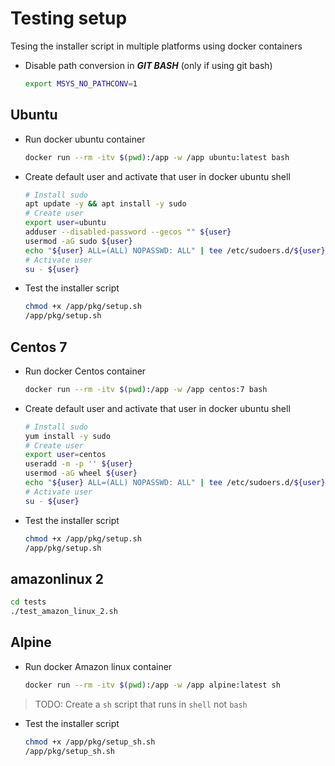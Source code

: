 # Testing setup

Tesing the installer script in multiple platforms using docker containers

- Disable path conversion in ***GIT BASH*** (only if using git bash)

  ```sh
  export MSYS_NO_PATHCONV=1 
  ```

## Ubuntu

- Run docker ubuntu container

  ```sh
  docker run --rm -itv $(pwd):/app -w /app ubuntu:latest bash
  ```

- Create default user and activate that user in docker ubuntu shell

  ```sh
  # Install sudo
  apt update -y && apt install -y sudo
  # Create user
  export user=ubuntu
  adduser --disabled-password --gecos "" ${user}
  usermod -aG sudo ${user}
  echo "${user} ALL=(ALL) NOPASSWD: ALL" | tee /etc/sudoers.d/${user}
  # Activate user
  su - ${user}
  ```

- Test the installer script

  ```sh
  chmod +x /app/pkg/setup.sh
  /app/pkg/setup.sh
  ```

## Centos 7

- Run docker Centos container

  ```sh
  docker run --rm -itv $(pwd):/app -w /app centos:7 bash
  ```

- Create default user and activate that user in docker ubuntu shell

  ```sh
  # Install sudo
  yum install -y sudo
  # Create user
  export user=centos
  useradd -m -p '' ${user}
  usermod -aG wheel ${user}
  echo "${user} ALL=(ALL) NOPASSWD: ALL" | tee /etc/sudoers.d/${user}
  # Activate user
  su - ${user}
  ```

- Test the installer script

  ```sh
  chmod +x /app/pkg/setup.sh
  /app/pkg/setup.sh
  ```

## amazonlinux 2

  ```sh
  cd tests
  ./test_amazon_linux_2.sh
  ```

## Alpine

- Run docker Amazon linux container

  ```sh
  docker run --rm -itv $(pwd):/app -w /app alpine:latest sh
  ```

> TODO: Create a `sh` script that runs in `shell` not `bash`

- Test the installer script

  ```sh
  chmod +x /app/pkg/setup_sh.sh
  /app/pkg/setup_sh.sh
  ```
